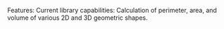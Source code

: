 Features:
Current library capabilities: Calculation of perimeter, area, and volume of various 2D and 3D geometric shapes.
